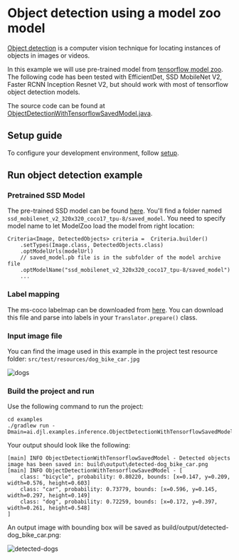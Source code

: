 # Object detection using a model zoo model

[Object detection](https://en.wikipedia.org/wiki/Object_detection) is a computer vision technique
for locating instances of objects in images or videos.

In this example we will use pre-trained model from [tensorflow model zoo](https://github.com/tensorflow/models/blob/master/research/object_detection/g3doc/tf2_detection_zoo.md). 
The following code has been tested with EfficientDet, SSD MobileNet V2, Faster RCNN Inception Resnet V2,
but should work with most of tensorflow object detection models.

The source code can be found at [ObjectDetectionWithTensorflowSavedModel.java](https://github.com/deepjavalibrary/djl/blob/master/examples/src/main/java/ai/djl/examples/inference/ObjectDetectionWithTensorflowSavedModel.java).

## Setup guide

To configure your development environment, follow [setup](../../docs/development/setup.md).

## Run object detection example

### Pretrained SSD Model
 
The pre-trained SSD model can be found [here](http://download.tensorflow.org/models/object_detection/tf2/20200711/ssd_mobilenet_v2_320x320_coco17_tpu-8.tar.gz).
You'll find a folder named ```ssd_mobilenet_v2_320x320_coco17_tpu-8/saved_model```. You need
to specify model name to let ModelZoo load the model from right location:

```
Criteria<Image, DetectedObjects> criteria =  Criteria.builder()
    .setTypes(Image.class, DetectedObjects.class)
    .optModelUrls(modelUrl)
    // saved_model.pb file is in the subfolder of the model archive file
    .optModelName("ssd_mobilenet_v2_320x320_coco17_tpu-8/saved_model")
    ...
```

### Label mapping

The ms-coco labelmap can be downloaded from [here](https://raw.githubusercontent.com/tensorflow/models/master/research/object_detection/data/mscoco_label_map.pbtxt).
You can download this file and parse into labels in your ```Translator.prepare()``` class.

### Input image file
You can find the image used in this example in the project test resource folder: `src/test/resources/dog_bike_car.jpg`

![dogs](../src/test/resources/dog_bike_car.jpg)

### Build the project and run
Use the following command to run the project:

```
cd examples
./gradlew run -Dmain=ai.djl.examples.inference.ObjectDetectionWithTensorflowSavedModel
```

Your output should look like the following:

```text
[main] INFO ObjectDetectionWithTensorflowSavedModel - Detected objects image has been saved in: build\output\detected-dog_bike_car.png
[main] INFO ObjectDetectionWithTensorflowSavedModel - [
	class: "bicycle", probability: 0.80220, bounds: [x=0.147, y=0.209, width=0.576, height=0.603]
	class: "car", probability: 0.73779, bounds: [x=0.596, y=0.145, width=0.297, height=0.149]
	class: "dog", probability: 0.72259, bounds: [x=0.172, y=0.397, width=0.261, height=0.548]
]
```

An output image with bounding box will be saved as build/output/detected-dog_bike_car.png:

![detected-dogs](img/detected-dog_bike_car.png)
